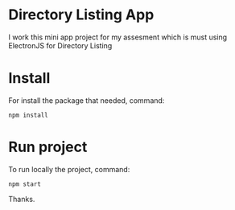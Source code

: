 # Directory Listing App

I work this mini app project for my assesment which is must using ElectronJS for Directory Listing

# Install

For install the package that needed, command:

```
npm install
```

# Run project
To run locally the project, command:

```
npm start
```

Thanks.